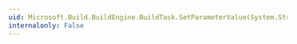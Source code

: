 ```yaml
---
uid: Microsoft.Build.BuildEngine.BuildTask.SetParameterValue(System.String,System.String)
internalonly: False
---
```

